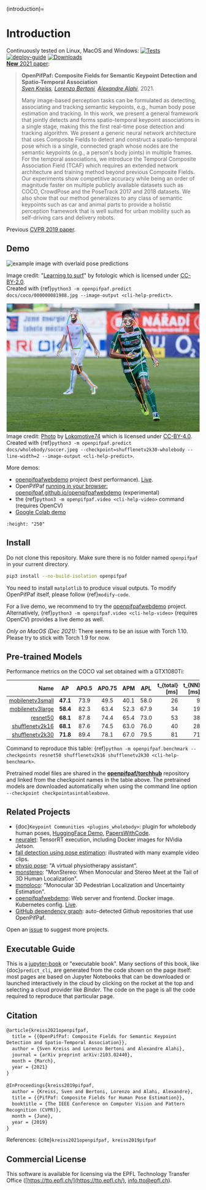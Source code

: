 (introduction)=
# Introduction

Continuously tested on Linux, MacOS and Windows:
[![Tests](https://github.com/openpifpaf/openpifpaf/workflows/Tests/badge.svg?branch=main)](https://github.com/openpifpaf/openpifpaf/actions?query=workflow%3ATests)
[![deploy-guide](https://github.com/openpifpaf/openpifpaf/workflows/deploy-guide/badge.svg)](https://github.com/openpifpaf/openpifpaf/actions?query=workflow%3Adeploy-guide)
[![Downloads](https://pepy.tech/badge/openpifpaf)](https://pepy.tech/project/openpifpaf)
<br />
[__New__ 2021 paper](https://arxiv.org/abs/2103.02440):

> __OpenPifPaf: Composite Fields for Semantic Keypoint Detection and Spatio-Temporal Association__<br />
> _[Sven Kreiss](https://www.svenkreiss.com), [Lorenzo Bertoni](https://scholar.google.com/citations?user=f-4YHeMAAAAJ&hl=en), [Alexandre Alahi](https://scholar.google.com/citations?user=UIhXQ64AAAAJ&hl=en)_, 2021.
>
> Many image-based perception tasks can be formulated as detecting, associating
> and tracking semantic keypoints, e.g., human body pose estimation and tracking.
> In this work, we present a general framework that jointly detects and forms
> spatio-temporal keypoint associations in a single stage, making this the first
> real-time pose detection and tracking algorithm. We present a generic neural
> network architecture that uses Composite Fields to detect and construct a
> spatio-temporal pose which is a single, connected graph whose nodes are the
> semantic keypoints (e.g., a person's body joints) in multiple frames. For the
> temporal associations, we introduce the Temporal Composite Association Field
> (TCAF) which requires an extended network architecture and training method
> beyond previous Composite Fields. Our experiments show competitive accuracy
> while being an order of magnitude faster on multiple publicly available datasets
> such as COCO, CrowdPose and the PoseTrack 2017 and 2018 datasets. We also show
> that our method generalizes to any class of semantic keypoints such as car and
> animal parts to provide a holistic perception framework that is well suited for
> urban mobility such as self-driving cars and delivery robots.

Previous [CVPR 2019 paper](http://openaccess.thecvf.com/content_CVPR_2019/html/Kreiss_PifPaf_Composite_Fields_for_Human_Pose_Estimation_CVPR_2019_paper.html).


## Demo

![example image with overlaid pose predictions](../docs/coco/000000081988.jpg.predictions.jpeg)

Image credit: "[Learning to surf](https://www.flickr.com/photos/fotologic/6038911779/in/photostream/)" by fotologic which is licensed under [CC-BY-2.0].<br />
Created with
{ref}`python3 -m openpifpaf.predict docs/coco/000000081988.jpg --image-output <cli-help-predict>`.

![example image with overlaid wholebody pose predictions](https://raw.githubusercontent.com/openpifpaf/openpifpaf/main/docs/soccer.jpeg.predictions.jpeg)
Image credit: [Photo](https://de.wikipedia.org/wiki/Kamil_Vacek#/media/Datei:Kamil_Vacek_20200627.jpg) by [Lokomotive74](https://commons.wikimedia.org/wiki/User:Lokomotive74) which is licensed under [CC-BY-4.0](https://creativecommons.org/licenses/by/4.0/).<br />
Created with
{ref}`python3 -m openpifpaf.predict docs/wholebody/soccer.jpeg --checkpoint=shufflenetv2k30-wholebody --line-width=2 --image-output <cli-help-predict>`.

More demos:
* [openpifpafwebdemo](https://github.com/openpifpaf/openpifpafwebdemo) project (best performance). [Live](https://vitademo.epfl.ch).
* OpenPifPaf [running in your browser: openpifpaf.github.io/openpifpafwebdemo](https://openpifpaf.github.io/openpifpafwebdemo/) (experimental)
* the {ref}`python3 -m openpifpaf.video <cli-help-video>` command (requires OpenCV)
* [Google Colab demo](https://colab.research.google.com/drive/1H8T4ZE6wc0A9xJE4oGnhgHpUpAH5HL7W)

```{image} ../docs/wave3.gif
:height: "250"
```


## Install

Do not clone this repository.
Make sure there is no folder named `openpifpaf` in your current directory.

```sh
pip3 install --no-build-isolation openpifpaf
```

You need to install `matplotlib` to produce visual outputs.
To modify OpenPifPaf itself, please follow {ref}`modify-code`.

For a live demo, we recommend to try the
[openpifpafwebdemo](https://github.com/openpifpaf/openpifpafwebdemo) project.
Alternatively, {ref}`python3 -m openpifpaf.video <cli-help-video>` (requires OpenCV)
provides a live demo as well.

_Only on MacOS (Dec 2021)_: There seems to be an issue with Torch 1.10. Please try
to stick with Torch 1.9 for now.


## Pre-trained Models

Performance metrics on the COCO val set obtained with a GTX1080Ti:

| Name               | AP       | AP0.5    | AP0.75   | APM      | APL      | t_{total} [ms] | t_{NN} [ms] | t_{dec} [ms] |     size |
|-------------------:|:--------:|:--------:|:--------:|:--------:|:--------:|---------------:|------------:|-------------:|---------:|
| [mobilenetv3small] | __47.1__ | 73.9     | 49.5     | 40.1     | 58.0     | 26             | 9           | 14           |    5.8MB |
| [mobilenetv3large] | __58.4__ | 82.3     | 63.4     | 52.3     | 67.9     | 34             | 19          | 12           |   15.0MB |
| [resnet50]         | __68.1__ | 87.8     | 74.4     | 65.4     | 73.0     | 53             | 38          | 12           |   97.4MB |
| [shufflenetv2k16]  | __68.1__ | 87.6     | 74.5     | 63.0     | 76.0     | 40             | 28          | 10           |   38.9MB |
| [shufflenetv2k30]  | __71.8__ | 89.4     | 78.1     | 67.0     | 79.5     | 81             | 71          | 8            |  115.0MB |

[mobilenetv3large]: https://github.com/openpifpaf/torchhub/releases/download/v0.13/mobilenetv3large-210820-184901-cocokp-slurm725985-edge513-o10s-6c76cbfb.pkl
[mobilenetv3small]: https://github.com/openpifpaf/torchhub/releases/download/v0.13/mobilenetv3small-210822-213409-cocokp-slurm726252-edge513-o10s-803b24ae.pkl
[resnet50]: https://github.com/openpifpaf/torchhub/releases/download/v0.13/resnet50-210830-150728-cocokp-slurm728641-edge513-o10s-ecd30da4.pkl
[shufflenetv2k16]: https://github.com/openpifpaf/torchhub/releases/download/v0.13/shufflenetv2k16-210820-232500-cocokp-slurm726069-edge513-o10s-7189450a.pkl
[shufflenetv2k30]: https://github.com/openpifpaf/torchhub/releases/download/v0.13/shufflenetv2k30-210821-003923-cocokp-slurm726072-edge513-o10s-5fe1c400.pkl

Command to reproduce this table: {ref}`python -m openpifpaf.benchmark --checkpoints resnet50 shufflenetv2k16 shufflenetv2k30 <cli-help-benchmark>`.

Pretrained model files are shared in the
__[openpifpaf/torchhub](https://github.com/openpifpaf/torchhub/releases)__
repository and linked from the checkpoint names in the table above.
The pretrained models are downloaded automatically when
using the command line option `--checkpoint checkpointasintableabove`.


## Related Projects

* {doc}`Keypoint Communities <plugins_wholebody>`: plugin for wholebody human poses, [HuggingFace Demo](https://huggingface.co/spaces/akhaliq/Keypoint_Communities), [PapersWithCode](https://paperswithcode.com/paper/keypoint-communities).
* [neuralet](https://neuralet.com/article/pose-estimation-on-nvidia-jetson-platforms-using-openpifpaf/): TensorRT execution, including Docker images for NVidia Jetson.
* [fall detection using pose estimation](https://towardsdatascience.com/fall-detection-using-pose-estimation-a8f7fd77081d): illustrated with many example video clips.
* [physio pose](https://medium.com/@_samkitjain/physio-pose-a-virtual-physiotherapy-assistant-7d1c17db3159): "A virtual physiotherapy assistant".
* [monstereo](https://github.com/vita-epfl/monstereo): "MonStereo: When Monocular and Stereo Meet at the Tail of 3D Human Localization".
* [monoloco](https://github.com/vita-epfl/monoloco): "Monocular 3D Pedestrian Localization and Uncertainty Estimation".
* [openpifpafwebdemo](https://github.com/openpifpaf/openpifpafwebdemo): Web server and frontend. Docker image. Kubernetes config. [Live](https://vitademo.epfl.ch).
* [GitHub dependency graph](https://github.com/openpifpaf/openpifpaf/network/dependents): auto-detected Github repositories that use OpenPifPaf.

Open an [issue](https://github.com/openpifpaf/openpifpaf/issues) to suggest more projects.


## Executable Guide

This is a [jupyter-book](https://jupyterbook.org/intro.html) or "executable book".
Many sections of this book, like {doc}`predict_cli`, are generated from the code
shown on the page itself:
most pages are based on Jupyter Notebooks
that can be downloaded or launched interactively in the cloud by clicking on the rocket
at the top and selecting a cloud provider like _Binder_.
The code on the page is all the code required to reproduce that particular page.


## Citation

```
@article{kreiss2021openpifpaf,
  title = {{OpenPifPaf: Composite Fields for Semantic Keypoint Detection and Spatio-Temporal Association}},
  author = {Sven Kreiss and Lorenzo Bertoni and Alexandre Alahi},
  journal = {arXiv preprint arXiv:2103.02440},
  month = {March},
  year = {2021}
}

@InProceedings{kreiss2019pifpaf,
  author = {Kreiss, Sven and Bertoni, Lorenzo and Alahi, Alexandre},
  title = {{PifPaf: Composite Fields for Human Pose Estimation}},
  booktitle = {The IEEE Conference on Computer Vision and Pattern Recognition (CVPR)},
  month = {June},
  year = {2019}
}
```
References: {cite}`kreiss2021openpifpaf, kreiss2019pifpaf`

[CC-BY-2.0]: https://creativecommons.org/licenses/by/2.0/


## Commercial License

This software is available for licensing via the EPFL Technology Transfer
Office ([https://tto.epfl.ch/](https://tto.epfl.ch/), [info.tto@epfl.ch](mailto:info.tto@epfl.ch)).
